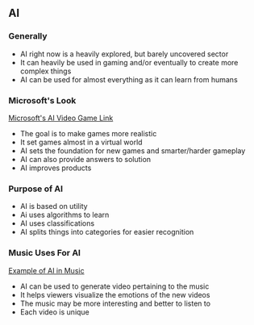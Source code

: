 ## AI

### Generally
* AI right now is a heavily explored, but barely uncovered sector
* It can heavily be used in gaming and/or eventually to create more complex things
* AI can be used for almost everything as it can learn from humans

### Microsoft's Look
[Microsoft's AI Video Game Link](http://research.microsoft.com/en-us/projects/ijcaiigames/)
* The goal is to make games more realistic
* It set games almost in a virtual world
* AI sets the foundation for new games and smarter/harder gameplay
* AI can also provide answers to solution
* AI improves products

### Purpose of AI
* AI is based on utility
* Ai uses algorithms to learn
* AI uses classifications
* AI splits things into categories for easier recognition

### Music Uses For AI
[Example of AI in Music](https://www.apexvj.com/v3/player?s=199615591)
* AI can be used to generate video pertaining to the music
* It helps viewers visualize the emotions of the new videos
* The music may be more interesting and better to listen to
* Each video is unique

### 
